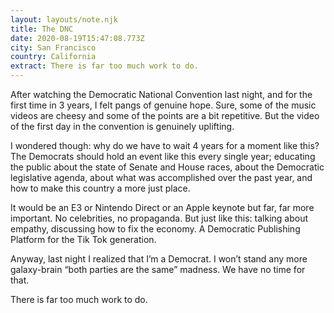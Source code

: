 ```yaml
---
layout: layouts/note.njk
title: The DNC
date: 2020-08-19T15:47:08.773Z
city: San Francisco
country: California
extract: There is far too much work to do.
---
```


After watching the Democratic National Convention last night, and for the first time in 3 years, I felt pangs of genuine hope. Sure, some of the music videos are cheesy and some of the points are a bit repetitive. But the video of the first day in the convention is genuinely uplifting.

I wondered though: why do we have to wait 4 years for a moment like this? The Democrats should hold an event like this every single year; educating the public about the state of Senate and House races, about the Democratic legislative agenda, about what was accomplished over the past year, and how to make this country a more just place.

It would be an E3 or Nintendo Direct or an Apple keynote but far, far more important. No celebrities, no propaganda. But just like this: talking about empathy, discussing how to fix the economy. A Democratic Publishing Platform for the Tik Tok generation.

Anyway, last night I realized that I’m a Democrat. I won’t stand any more galaxy-brain “both parties are the same” madness. We have no time for that.

There is far too much work to do.
